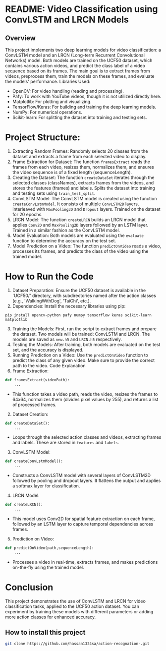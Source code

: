 # README: Video Classification using ConvLSTM and LRCN Models
## Overview
This project implements two deep learning models for video classification: a ConvLSTM model and an LRCN (Long-term Recurrent Convolutional Networks) model. Both models are trained on the UCF50 dataset, which contains various action videos, and predict the class label of a video sequence based on its frames.
The main goal is to extract frames from videos, preprocess them, train the models on these frames, and evaluate the models' performance.
Libraries Used:
- OpenCV: For video handling (reading and processing).
- Pafy: To work with YouTube videos, though it is not utilized directly here.
- Matplotlib: For plotting and visualizing.
- TensorFlow/Keras: For building and training the deep learning models.
- NumPy: For numerical operations.
- Scikit-learn: For splitting the dataset into training and testing sets.
# Project Structure:
1. Extracting Random Frames: Randomly selects 20 classes from the dataset and extracts a frame from each selected video to display.
2. Frame Extraction for Dataset: The function `framesExtract` reads the frames from each video, resizes them, normalizes them, and ensures the video sequence is of a fixed length (sequenceLength).
3. Creating the Dataset: The function `createDataSet` iterates through the selected classes (classNames), extracts frames from the videos, and stores the features (frames) and labels. Splits the dataset into training and testing sets using `train_test_split`.
4. ConvLSTM Model: The ConvLSTM model is created using the function `createConvLstmModel`. It consists of multiple `ConvLSTM2D` layers, interleaved with `MaxPooling3D` and `Dropout` layers. Trained on the dataset for 20 epochs.
5. LRCN Model: The function `createLRCN` builds an LRCN model that applies `Conv2D` and `MaxPooling2D` layers followed by an LSTM layer. Trained in a similar fashion as the ConvLSTM model.
6. Model Evaluation: Both models are evaluated using the `evaluate` function to determine the accuracy on the test set.
7. Model Prediction on a Video: The function `predictOnVideo` reads a video, processes its frames, and predicts the class of the video using the trained model.
# How to Run the Code
1. Dataset Preparation: Ensure the UCF50 dataset is available in the 'UCF50/' directory, with subdirectories named after the action classes (e.g., 'WalkingWithDog', 'TaiChi', etc.).
2. Dependencies: Install the necessary libraries using pip:
```
pip install opencv-python pafy numpy tensorflow keras scikit-learn matplotlib
```
3. Training the Models: First, run the script to extract frames and prepare the dataset. Two models will be trained: ConvLSTM and LRCN. The models are saved as `new.h5` and `LRCN.h5` respectively.
4. Testing the Models: After training, both models are evaluated on the test set, and the accuracy is displayed.
5. Running Prediction on a Video: Use the `predictOnVideo` function to predict the class of any given video. Make sure to provide the correct path to the video.
Code Explanation
1. Frame Extraction:
```python
def framesExtract(videoPath):
    ...
```
- This function takes a video path, reads the video, resizes the frames to 64x64, normalizes them (divides pixel values by 255), and returns a list of processed frames.
2. Dataset Creation:
```python
def createDataSet():
    ...
```
- Loops through the selected action classes and videos, extracting frames and labels. These are stored in `features` and `labels`.
3. ConvLSTM Model:
```python
def createConvLstmModel():
    ...
```
- Constructs a ConvLSTM model with several layers of ConvLSTM2D followed by pooling and dropout layers. It flattens the output and applies a softmax layer for classification.
4. LRCN Model:
```python
def createLRCN():
    ...
```
- This model uses Conv2D for spatial feature extraction on each frame, followed by an LSTM layer to capture temporal dependencies across frames.
5. Prediction on Video:
```python
def predictOnVideo(path,sequenceLength):
    ...
```
- Processes a video in real-time, extracts frames, and makes predictions on-the-fly using the trained model.
# Conclusion
This project demonstrates the use of ConvLSTM and LRCN for video classification tasks, applied to the UCF50 action dataset. You can experiment by training these models with different parameters or adding more action classes for enhanced accuracy.

## How to install this project 
```bash
git clone https://github.com/hassan1324sa/action-recognation-.git
```
